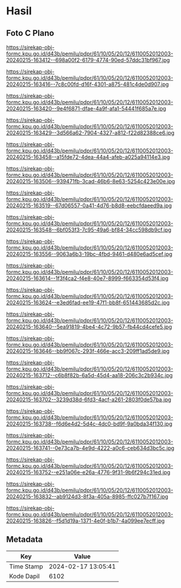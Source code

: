 # Hasil

## Foto C Plano

https://sirekap-obj-formc.kpu.go.id/d43b/pemilu/pdpr/61/10/05/20/12/6110052012003-20240215-163412--698a00f2-6179-4774-90ed-57ddc31bf967.jpg

https://sirekap-obj-formc.kpu.go.id/d43b/pemilu/pdpr/61/10/05/20/12/6110052012003-20240215-163416--7c8c00fd-d16f-4301-a875-481c4de0d907.jpg

https://sirekap-obj-formc.kpu.go.id/d43b/pemilu/pdpr/61/10/05/20/12/6110052012003-20240215-163420--9e4f6871-dfae-4a9f-afa1-54441f685a7e.jpg

https://sirekap-obj-formc.kpu.go.id/d43b/pemilu/pdpr/61/10/05/20/12/6110052012003-20240215-163429--3d566a62-7904-4327-a812-f22d82388ce6.jpg

https://sirekap-obj-formc.kpu.go.id/d43b/pemilu/pdpr/61/10/05/20/12/6110052012003-20240215-163458--a15fde72-4dea-44a4-afeb-a025a94114e3.jpg

https://sirekap-obj-formc.kpu.go.id/d43b/pemilu/pdpr/61/10/05/20/12/6110052012003-20240215-163506--939471fb-3cad-46b6-8e63-5254c423e00e.jpg

https://sirekap-obj-formc.kpu.go.id/d43b/pemilu/pdpr/61/10/05/20/12/6110052012003-20240215-163519--67d06557-0a41-4d76-b8d8-eebcfdaeed9a.jpg

https://sirekap-obj-formc.kpu.go.id/d43b/pemilu/pdpr/61/10/05/20/12/6110052012003-20240215-163548--6bf053f3-7c95-49a6-bf84-34cc598db9cf.jpg

https://sirekap-obj-formc.kpu.go.id/d43b/pemilu/pdpr/61/10/05/20/12/6110052012003-20240215-163556--9063a6b3-19bc-4fbd-9461-d480e6ad5cef.jpg

https://sirekap-obj-formc.kpu.go.id/d43b/pemilu/pdpr/61/10/05/20/12/6110052012003-20240215-163614--1f3f4ca2-f4e8-40e7-8999-f663354d53f4.jpg

https://sirekap-obj-formc.kpu.go.id/d43b/pemilu/pdpr/61/10/05/20/12/6110052012003-20240215-163624--e3ed6fad-ee19-47f1-bb8f-651443685d2c.jpg

https://sirekap-obj-formc.kpu.go.id/d43b/pemilu/pdpr/61/10/05/20/12/6110052012003-20240215-163640--5ea91819-4be4-4c72-9b57-fb44cd4cefe5.jpg

https://sirekap-obj-formc.kpu.go.id/d43b/pemilu/pdpr/61/10/05/20/12/6110052012003-20240215-163646--bb9f067c-293f-466e-acc3-209ff1ad5de9.jpg

https://sirekap-obj-formc.kpu.go.id/d43b/pemilu/pdpr/61/10/05/20/12/6110052012003-20240215-163712--c6b8f82b-6a5d-45d4-aa18-206c3c2b934c.jpg

https://sirekap-obj-formc.kpu.go.id/d43b/pemilu/pdpr/61/10/05/20/12/6110052012003-20240215-163702--3239d38d-6fd3-4acf-a261-2803f0de57ba.jpg

https://sirekap-obj-formc.kpu.go.id/d43b/pemilu/pdpr/61/10/05/20/12/6110052012003-20240215-163738--f6d6e4d2-5d4c-4dc0-bd9f-9a0bda34f130.jpg

https://sirekap-obj-formc.kpu.go.id/d43b/pemilu/pdpr/61/10/05/20/12/6110052012003-20240215-163741--0e73ca7b-4e9d-4222-a0c6-ceb634d3bc5c.jpg

https://sirekap-obj-formc.kpu.go.id/d43b/pemilu/pdpr/61/10/05/20/12/6110052012003-20240215-163752--e251a06e-e26a-4776-9f31-9b6f294c31ed.jpg

https://sirekap-obj-formc.kpu.go.id/d43b/pemilu/pdpr/61/10/05/20/12/6110052012003-20240215-163832--ab9124d3-8f3a-405a-8985-ffc027b7f167.jpg

https://sirekap-obj-formc.kpu.go.id/d43b/pemilu/pdpr/61/10/05/20/12/6110052012003-20240215-163826--f5d1d19a-1371-4e0f-b1b7-4a099ee7ecff.jpg


## Metadata

| Key        | Value               |
| ---------- | ------------------- |
| Time Stamp | 2024-02-17 13:05:41 |
| Kode Dapil | 6102                |



